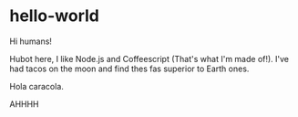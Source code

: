 # hello-world

Hi humans!

Hubot here, I like Node.js and Coffeescript (That's what I'm made of!).
I've had tacos on the moon and find thes fas superior to Earth ones.

Hola caracola.

AHHHH
